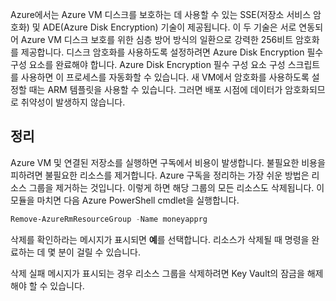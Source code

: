 Azure에서는 Azure VM 디스크를 보호하는 데 사용할 수 있는 SSE(저장소 서비스 암호화) 및 ADE(Azure Disk Encryption) 기술이 제공됩니다. 이 두 기술은 서로 연동되어 Azure VM 디스크 보호를 위한 심층 방어 방식의 일환으로 강력한 256비트 암호화를 제공합니다. 디스크 암호화를 사용하도록 설정하려면 Azure Disk Encryption 필수 구성 요소를 완료해야 합니다. Azure Disk Encryption 필수 구성 요소 구성 스크립트를 사용하면 이 프로세스를 자동화할 수 있습니다. 새 VM에서 암호화를 사용하도록 설정할 때는 ARM 템플릿을 사용할 수 있습니다. 그러면 배포 시점에 데이터가 암호화되므로 취약성이 발생하지 않습니다.

## <a name="cleanup"></a>정리
<!---TODO: Do we need to include cleanup for the free education tier?--->

Azure VM 및 연결된 저장소를 실행하면 구독에서 비용이 발생합니다. 불필요한 비용을 피하려면 불필요한 리소스를 제거합니다. Azure 구독을 정리하는 가장 쉬운 방법은 리소스 그룹을 제거하는 것입니다. 이렇게 하면 해당 그룹의 모든 리소스도 삭제됩니다. 이 모듈을 마치면 다음 Azure PowerShell cmdlet을 실행합니다.

   ```powershell
   Remove-AzureRmResourceGroup -Name moneyapprg
   ```

삭제를 확인하라는 메시지가 표시되면 **예**를 선택합니다. 리소스가 삭제될 때 명령을 완료하는 데 몇 분이 걸릴 수 있습니다. 

삭제 실패 메시지가 표시되는 경우 리소스 그룹을 삭제하려면 Key Vault의 잠금을 해제해야 할 수 있습니다.
